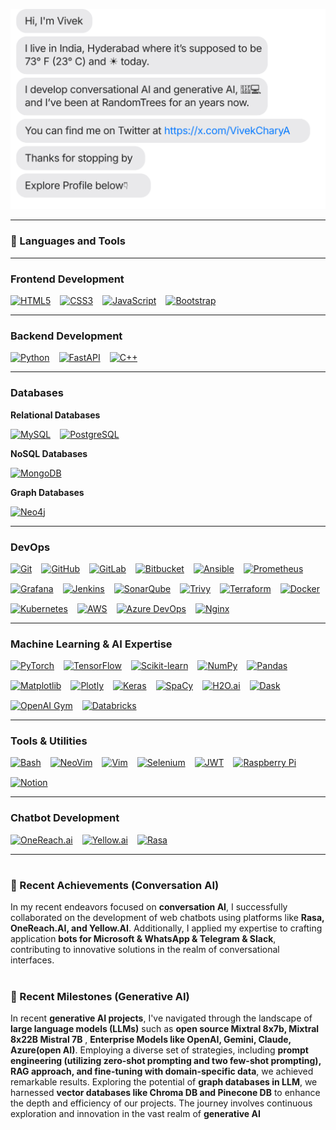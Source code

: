[![](https://raw.githubusercontent.com/nani757/nani757/main/chat.svg?token=AAABPWFQB3UQVH67GAPKNRLAXLBQG)](https://x.com/VivekCharyA)


---
### 🧰 Languages and Tools



---

### **Frontend Development**
<div style="display: flex; flex-wrap: wrap; gap: 15px;">
    <a href="https://developer.mozilla.org/en-US/docs/Web/Guide/HTML/HTML5"><img src="https://img.shields.io/badge/HTML5-E34F26?style=for-the-badge&logo=html5&logoColor=white" alt="HTML5"></a>
    <a href="https://developer.mozilla.org/en-US/docs/Web/CSS"><img src="https://img.shields.io/badge/CSS3-1572B6?style=for-the-badge&logo=css3&logoColor=white" alt="CSS3"></a>
    <a href="https://developer.mozilla.org/en-US/docs/Web/JavaScript"><img src="https://img.shields.io/badge/JavaScript-F7DF1E?style=for-the-badge&logo=javascript&logoColor=black" alt="JavaScript"></a>
    <a href="https://getbootstrap.com/"><img src="https://img.shields.io/badge/Bootstrap-563D7C?style=for-the-badge&logo=bootstrap&logoColor=white" alt="Bootstrap"></a>
</div>

---

### **Backend Development**
<div style="display: flex; flex-wrap: wrap; gap: 15px;">
    <a href="https://www.python.org/"><img src="https://img.shields.io/badge/Python-3776AB?style=for-the-badge&logo=python&logoColor=white" alt="Python"></a>
    <a href="https://fastapi.tiangolo.com/"><img src="https://img.shields.io/badge/FastAPI-109989?style=for-the-badge&logo=fastapi&logoColor=white" alt="FastAPI"></a>
    <a href="http://www.cplusplus.com/"><img src="https://img.shields.io/badge/C++-00599C?style=for-the-badge&logo=cplusplus&logoColor=white" alt="C++"></a>
</div>

---

### **Databases**
**Relational Databases**  
<div style="display: flex; flex-wrap: wrap; gap: 15px;">
    <a href="https://www.mysql.com/"><img src="https://img.shields.io/badge/MySQL-00000F?style=for-the-badge&logo=mysql&logoColor=white" alt="MySQL"></a>
    <a href="https://www.postgresql.org/"><img src="https://img.shields.io/badge/PostgreSQL-316192?style=for-the-badge&logo=postgresql&logoColor=white" alt="PostgreSQL"></a>
</div>

**NoSQL Databases**  
<div style="display: flex; flex-wrap: wrap; gap: 15px;">
    <a href="https://www.mongodb.com/"><img src="https://img.shields.io/badge/MongoDB-4EA94B?style=for-the-badge&logo=mongodb&logoColor=white" alt="MongoDB"></a>
</div>

**Graph Databases**  
<div style="display: flex; flex-wrap: wrap; gap: 15px;">
    <a href="https://neo4j.com/"><img src="https://img.shields.io/badge/Neo4j-008CC1?style=for-the-badge&logo=neo4j&logoColor=white" alt="Neo4j"></a>
</div>

---

### **DevOps**
<div style="display: flex; flex-wrap: wrap; gap: 15px;">
    <a href="https://git-scm.com/"><img src="https://img.shields.io/badge/Git-F05032?style=for-the-badge&logo=git&logoColor=white" alt="Git"></a>
    <a href="https://github.com/"><img src="https://img.shields.io/badge/GitHub-181717?style=for-the-badge&logo=github&logoColor=white" alt="GitHub"></a>
    <a href="https://about.gitlab.com/"><img src="https://img.shields.io/badge/GitLab-330F63?style=for-the-badge&logo=gitlab&logoColor=white" alt="GitLab"></a>
    <a href="https://bitbucket.org/"><img src="https://img.shields.io/badge/Bitbucket-0052CC?style=for-the-badge&logo=bitbucket&logoColor=white" alt="Bitbucket"></a>
    <a href="https://www.ansible.com/"><img src="https://img.shields.io/badge/Ansible-EE0000?style=for-the-badge&logo=ansible&logoColor=white" alt="Ansible"></a>
    <a href="https://prometheus.io/"><img src="https://img.shields.io/badge/Prometheus-E6522C?style=for-the-badge&logo=prometheus&logoColor=white" alt="Prometheus"></a>
    <a href="https://grafana.com/"><img src="https://img.shields.io/badge/Grafana-F46800?style=for-the-badge&logo=grafana&logoColor=white" alt="Grafana"></a>
    <a href="https://www.jenkins.io/"><img src="https://img.shields.io/badge/Jenkins-D24939?style=for-the-badge&logo=jenkins&logoColor=white" alt="Jenkins"></a>
    <a href="https://www.sonarqube.org/"><img src="https://img.shields.io/badge/SonarQube-4E9BCD?style=for-the-badge&logo=sonarqube&logoColor=white" alt="SonarQube"></a>
    <a href="https://github.com/aquasecurity/trivy"><img src="https://img.shields.io/badge/Trivy-4F8CFF?style=for-the-badge&logo=trivy&logoColor=white" alt="Trivy"></a>
    <a href="https://www.terraform.io/"><img src="https://img.shields.io/badge/Terraform-623CE4?style=for-the-badge&logo=terraform&logoColor=white" alt="Terraform"></a>
    <a href="https://www.docker.com/"><img src="https://img.shields.io/badge/Docker-2496ED?style=for-the-badge&logo=docker&logoColor=white" alt="Docker"></a>
    <a href="https://kubernetes.io/"><img src="https://img.shields.io/badge/Kubernetes-326CE5?style=for-the-badge&logo=kubernetes&logoColor=white" alt="Kubernetes"></a>
    <a href="https://aws.amazon.com/"><img src="https://img.shields.io/badge/AWS-FF9900?style=for-the-badge&logo=amazon-aws&logoColor=white" alt="AWS"></a>
    <a href="https://azure.microsoft.com/en-us/services/devops/"><img src="https://img.shields.io/badge/Azure%20DevOps-0078D7?style=for-the-badge&logo=azure-devops&logoColor=white" alt="Azure DevOps"></a>
    <a href="https://www.nginx.com/"><img src="https://img.shields.io/badge/Nginx-009639?style=for-the-badge&logo=nginx&logoColor=white" alt="Nginx"></a>
</div>


---

### **Machine Learning & AI Expertise**
<div style="display: flex; flex-wrap: wrap; gap: 15px;">
    <a href="https://pytorch.org/"><img src="https://img.shields.io/badge/PyTorch-EE4C2C?style=for-the-badge&logo=pytorch&logoColor=white" alt="PyTorch"></a>
    <a href="https://www.tensorflow.org/"><img src="https://img.shields.io/badge/TensorFlow-FF6F00?style=for-the-badge&logo=tensorflow&logoColor=white" alt="TensorFlow"></a>
    <a href="https://scikit-learn.org/"><img src="https://img.shields.io/badge/Scikit--learn-F7931E?style=for-the-badge&logo=scikit-learn&logoColor=white" alt="Scikit-learn"></a>
    <a href="https://numpy.org/"><img src="https://img.shields.io/badge/NumPy-013243?style=for-the-badge&logo=numpy&logoColor=white" alt="NumPy"></a>
    <a href="https://pandas.pydata.org/"><img src="https://img.shields.io/badge/Pandas-150458?style=for-the-badge&logo=pandas&logoColor=white" alt="Pandas"></a>
    <a href="https://matplotlib.org/"><img src="https://img.shields.io/badge/Matplotlib-3776AB?style=for-the-badge&logo=python&logoColor=white" alt="Matplotlib"></a>
    <a href="https://plotly.com/"><img src="https://img.shields.io/badge/Plotly-3F4F75?style=for-the-badge&logo=plotly&logoColor=white" alt="Plotly"></a>
    <a href="https://keras.io/"><img src="https://img.shields.io/badge/Keras-D00000?style=for-the-badge&logo=keras&logoColor=white" alt="Keras"></a>
    <a href="https://spacy.io/"><img src="https://img.shields.io/badge/SpaCy-09A3D5?style=for-the-badge&logo=spacy&logoColor=white" alt="SpaCy"></a>
    <a href="https://h2o.ai/"><img src="https://img.shields.io/badge/H2O.ai-111111?style=for-the-badge&logo=h2o.ai&logoColor=white" alt="H2O.ai"></a>
    <a href="https://dask.org/"><img src="https://img.shields.io/badge/Dask-EE672B?style=for-the-badge&logo=dask&logoColor=white" alt="Dask"></a>
    <a href="https://openai.com/"><img src="https://img.shields.io/badge/OpenAI%20Gym-0081A5?style=for-the-badge&logo=openai&logoColor=white" alt="OpenAI Gym"></a>
    <a href="https://www.databricks.com/"><img src="https://img.shields.io/badge/Databricks-FC813E?style=for-the-badge&logo=databricks&logoColor=white" alt="Databricks"></a>
</div>

---

### **Tools & Utilities**
<div style="display: flex; flex-wrap: wrap; gap: 15px;">
    <a href="https://www.gnu.org/software/bash/"><img src="https://img.shields.io/badge/Bash-4EAA25?style=for-the-badge&logo=gnu-bash&logoColor=white" alt="Bash"></a>
    <a href="https://neovim.io/"><img src="https://img.shields.io/badge/NeoVim-57A143?style=for-the-badge&logo=neovim&logoColor=white" alt="NeoVim"></a>
    <a href="https://www.vim.org/"><img src="https://img.shields.io/badge/Vim-019733?style=for-the-badge&logo=vim&logoColor=white" alt="Vim"></a>
    <a href="https://www.selenium.dev/"><img src="https://img.shields.io/badge/Selenium-43B02A?style=for-the-badge&logo=selenium&logoColor=white" alt="Selenium"></a>
    <a href="https://jwt.io/"><img src="https://img.shields.io/badge/JWT-black?style=for-the-badge&logo=JSON%20web%20tokens" alt="JWT"></a>
    <a href="https://www.raspberrypi.org/"><img src="https://img.shields.io/badge/RaspberryPi-A22022?style=for-the-badge&logo=raspberry-pi&logoColor=white" alt="Raspberry Pi"></a>
    <a href="https://www.notion.so/"><img src="https://img.shields.io/badge/Notion-%23000000.svg?style=for-the-badge&logo=notion&logoColor=white" alt="Notion"></a>
</div>


---

### **Chatbot Development**
<div style="display: flex; flex-wrap: wrap; gap: 15px;">
    <a href="https://www.onereach.ai/"><img src="https://img.shields.io/badge/OneReach.ai-orange?style=for-the-badge" alt="OneReach.ai"></a>
    <a href="https://www.yellow.ai/"><img src="https://img.shields.io/badge/Yellow.ai-yellow?style=for-the-badge" alt="Yellow.ai"></a>
    <a href="https://rasa.com/"><img src="https://img.shields.io/badge/Rasa-3776AB?style=for-the-badge&logo=rasa&logoColor=white" alt="Rasa"></a>
</div>

---


#



### 🚀 Recent Achievements (Conversation AI)

In my recent endeavors focused on **conversation AI**, I successfully collaborated on the development of web chatbots using platforms like **Rasa, OneReach.AI, and Yellow.AI**. Additionally, I applied my expertise to crafting application **bots for Microsoft & WhatsApp & Telegram & Slack**, contributing to innovative solutions in the realm of conversational interfaces.

#

### 🌌 Recent Milestones (Generative AI)

In recent **generative AI projects**, I've navigated through the landscape of **large language models (LLMs)** such as **open source Mixtral 8x7b, Mixtral 8x22B Mistral 7B** ,
**Enterprise Models like OpenAI, Gemini, Claude, Azure(open AI)**. Employing a diverse set of strategies, including **prompt engineering (utilizing zero-shot prompting and two few-shot prompting), RAG approach, and fine-tuning with domain-specific data**, we achieved remarkable results. Exploring the potential of **graph databases in LLM**, we harnessed **vector databases like Chroma DB and Pinecone DB** to enhance the depth and efficiency of our projects. The journey involves continuous exploration and innovation in the vast realm of **generative AI**
